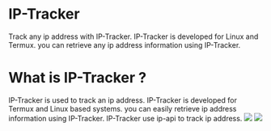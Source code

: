 # IP-Tracker
Track any ip address with IP-Tracker. IP-Tracker is developed for Linux and Termux. you can retrieve any ip address information using IP-Tracker. 
# What is IP-Tracker ?
IP-Tracker is used to track an ip address. IP-Tracker is developed for Termux and Linux based systems. you can easily retrieve ip address information using IP-Tracker. IP-Tracker use ip-api to track ip address.
<img src="https://github.com/anonymousproo/IP-Tracker/blob/main/scr/ip%20tracker0.jpg">
<img src="https://github.com/anonymousproo/IP-Tracker/blob/main/scr/ip%20tracker%201.jpg">
